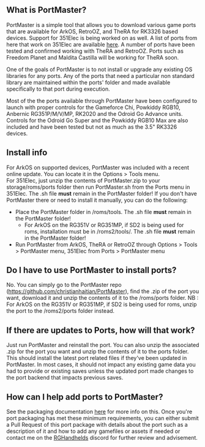 ## What is PortMaster?

PortMaster is a simple tool that allows you to download various game ports that are available for ArkOS, RetroOZ, and TheRA for RK3326 based devices.  Support for 351Elec is being worked on as well.  A list of ports from here that work on 351Elec are available [here](https://351elec.de/PortMaster).  A number of ports have been tested and confirmed working with TheRA and RetroOZ.  Ports such as Freedom Planet and Maldita Castilla will be working for TheRA soon.  

One of the goals of PortMaster is to not install or upgrade any existing OS libraries for any ports.  Any of the ports that need a particular non standard library are maintained within the ports' folder and made available specifically to that port during execution.

Most of the the ports available through PortMaster have been configured to launch with proper controls for the Gameforce Chi, Powkiddy RGB10, Anbernic RG351P/M/V/MP, RK2020 and the Odroid Go Advance units.  Controls for the Odroid Go Super and the Powkiddy RGB10 Max are also included and have been tested but not as much as the 3.5" RK3326 devices. 

## Install info

For ArkOS on supported devices, PortMaster was included with a recent online update.  You can locate it in the Options > Tools menu. \
For 351Elec, just unzip the contents of PortMaster.zip to your storage/roms/ports folder then run PortMaster.sh from the Ports menu in 351Elec.  The .sh file **must** remain in the PortMaster folder!
If you don't have PortMaster there or need to install it manually, you can do the following:
* Place the PortMaster folder in /roms/tools.  The .sh file **must** remain in the PortMaster folder!
   * For ArkOS on the RG351V or RG351MP, if SD2 is being used for roms, installation must be in /roms2/tools/. The .sh file **must** remain in the PortMaster folder!
* Run PortMaster from ArkOS, TheRA or RetroOZ through Options > Tools > PortMaster menu, 351Elec from Ports > PortMaster menu

## Do I have to use PortMaster to install ports?

No.  You can simply go to the PortMaster repo (https://github.com/christianhaitian/PortMaster), find the .zip of the port you want, download it and unzip the contents of it to the /roms/ports folder.  NB : For ArkOS on the RG351V or RG351MP, if SD2 is being used for roms, unzip the port to the /roms2/ports folder instead.

## If there are updates to Ports, how will that work?

Just run PortMaster and reinstall the port.  You can also unzip the associated .zip for the port you want and unzip the contents of it to the ports folder.  This should install the latest port related files if they've been updated in PortMaster.  In most cases, it should not impact any existing game data you had to provide or existing saves unless the updated port made changes to the port backend that impacts previous saves.

## How can I help add ports to PortMaster?

See the packaging documentation [here](https://github.com/christianhaitian/PortMaster/blob/main/docs/packaging.md) for more info on this.  Once you're port packaging has met these minimum requirements, you can either submit a Pull Request of this port package with details about the port such as a description of it and how to add any gamefiles or assets if needed or contact me on the [RGHandhelds](https://discord.gg/Jd2azKX) discord for further review and advisement.
